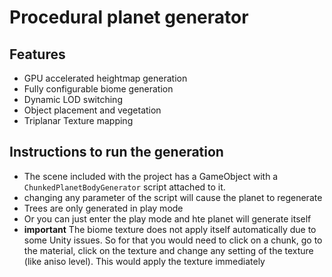 # Procedural planet generator

## Features
* GPU accelerated heightmap generation
* Fully configurable biome generation
* Dynamic LOD switching
* Object placement and vegetation
* Triplanar Texture mapping 

## Instructions to run the generation
* The scene included with the project has a GameObject with a `ChunkedPlanetBodyGenerator` script attached to it.
* changing any parameter of the script will cause the planet to regenerate
* Trees are only generated in play mode 
* Or you can just enter the play mode and hte planet will generate itself
*  **important** The biome texture does not apply itself automatically due to some Unity issues. So for that you would need to click on a chunk, go to the material, click on the texture and change any setting of the texture (like aniso level). This would apply the texture immediately